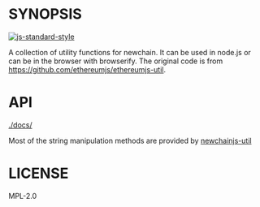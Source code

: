 # SYNOPSIS 

[![js-standard-style](https://cdn.rawgit.com/feross/standard/master/badge.svg)](https://github.com/feross/standard)  



A collection of utility functions for newchain. It can be used in node.js or can be in the browser with browserify. The original code is from https://github.com/ethereumjs/ethereumjs-util.

# API
[./docs/](./docs/index.md)

Most of the string manipulation methods are provided by [newchainjs-util](https://github.com/xiawu/newchainjs-util)

# LICENSE
MPL-2.0
